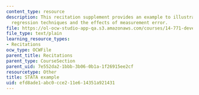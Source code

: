 ```yaml
---
content_type: resource
description: This recitation supplement provides an example to illustrate nonparametric
  regression techniques and the effects of measurement error.
file: https://ol-ocw-studio-app-qa.s3.amazonaws.com/courses/14-771-development-economics-microeconomic-issues-and-policy-models-fall-2008/efd8ade1abc0cce211e614351a921431_rec1_data.do
file_type: text/plain
learning_resource_types:
- Recitations
ocw_type: OCWFile
parent_title: Recitations
parent_type: CourseSection
parent_uid: 7e552da2-1bbb-3b06-0b1a-1f26915ee2cf
resourcetype: Other
title: STATA example
uid: efd8ade1-abc0-cce2-11e6-14351a921431
---
```

